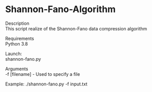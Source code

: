 # Shannon-Fano-Algorithm  

Description  
This script realize of the Shannon-Fano data compression algorithm  

Requirements  
Python 3.8   

Launch:    
shannon-fano.py   

Arguments  
-f [filename] - Used to specify a file  

Example: ./shannon-fano.py -f input.txt  
